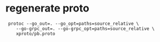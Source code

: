 # regenerate proto
```shell
 protoc --go_out=. --go_opt=paths=source_relative \
    --go-grpc_out=. --go-grpc_opt=paths=source_relative \
    xproto/pb.proto
```